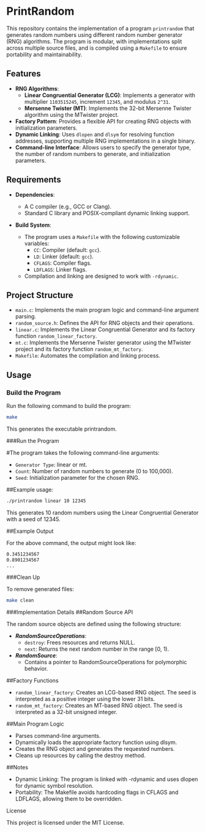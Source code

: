 # PrintRandom

This repository contains the implementation of a program `printrandom` that generates random numbers using different random number generator (RNG) algorithms. The program is modular, with implementations split across multiple source files, and is compiled using a `Makefile` to ensure portability and maintainability.

## Features

- **RNG Algorithms**:
  - **Linear Congruential Generator (LCG)**: Implements a generator with multiplier `1103515245`, increment `12345`, and modulus `2^31`.
  - **Mersenne Twister (MT)**: Implements the 32-bit Mersenne Twister algorithm using the MTwister project.
- **Factory Pattern**: Provides a flexible API for creating RNG objects with initialization parameters.
- **Dynamic Linking**: Uses `dlopen` and `dlsym` for resolving function addresses, supporting multiple RNG implementations in a single binary.
- **Command-line Interface**: Allows users to specify the generator type, the number of random numbers to generate, and initialization parameters.

## Requirements

- **Dependencies**:
  - A C compiler (e.g., GCC or Clang).
  - Standard C library and POSIX-compliant dynamic linking support.

- **Build System**:
  - The program uses a `Makefile` with the following customizable variables:
    - `CC`: Compiler (default: `gcc`).
    - `LD`: Linker (default: `gcc`).
    - `CFLAGS`: Compiler flags.
    - `LDFLAGS`: Linker flags.
  - Compilation and linking are designed to work with `-rdynamic`.

## Project Structure

- `main.c`: Implements the main program logic and command-line argument parsing.
- `random_source.h`: Defines the API for RNG objects and their operations.
- `linear.c`: Implements the Linear Congruential Generator and its factory function `random_linear_factory`.
- `mt.c`: Implements the Mersenne Twister generator using the MTwister project and its factory function `random_mt_factory`.
- `Makefile`: Automates the compilation and linking process.

## Usage

### Build the Program

Run the following command to build the program:

```bash
make
```

This generates the executable printrandom.

###Run the Program

#The program takes the following command-line arguments:

- `Generator Type`: linear or mt.
- `Count`: Number of random numbers to generate (0 to 100,000).
- `Seed`: Initialization parameter for the chosen RNG.

##Example usage:

```bash
./printrandom linear 10 12345
```

This generates 10 random numbers using the Linear Congruential Generator with a seed of 12345.

##Example Output

For the above command, the output might look like:

```bash
0.3451234567
0.8901234567
...
```

###Clean Up

To remove generated files:

```bash
make clean
```

###Implementation Details
##Random Source API

The random source objects are defined using the following structure:

- ***RandomSourceOperations***:
    - `destroy`: Frees resources and returns NULL.
    - `next`: Returns the next random number in the range [0, 1).
- ***RandomSource***:
    - Contains a pointer to RandomSourceOperations for polymorphic behavior.

##Factory Functions

- `random_linear_factory`: Creates an LCG-based RNG object. The seed is interpreted as a positive integer using the lower 31 bits.
- `random_mt_factory`: Creates an MT-based RNG object. The seed is interpreted as a 32-bit unsigned integer.

##Main Program Logic

- Parses command-line arguments.
- Dynamically loads the appropriate factory function using dlsym.
- Creates the RNG object and generates the requested numbers.
- Cleans up resources by calling the destroy method.

##Notes

- Dynamic Linking: The program is linked with -rdynamic and uses dlopen for dynamic symbol resolution.
- Portability: The Makefile avoids hardcoding flags in CFLAGS and LDFLAGS, allowing them to be overridden.

License

This project is licensed under the MIT License.
